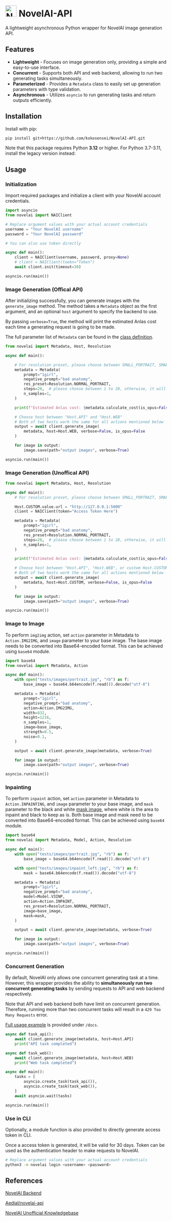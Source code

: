 # <img src="https://raw.githubusercontent.com/HanaokaYuzu/NovelAI-API/master/docs/img/novelai-logo.svg" height="35px" alt="NovelAI Icon"/> NovelAI-API

A lightweight asynchronous Python wrapper for NovelAI image generation API.

## Features

- **Lightweight** - Focuses on image generation only, providing a simple and easy-to-use interface.
- **Concurrent** - Supports both API and web backend, allowing to run two generating tasks simultaneously.
- **Parameterized** - Provides a `Metadata` class to easily set up generation parameters with type validation.
- **Asynchronous** - Utilizes `asyncio` to run generating tasks and return outputs efficiently.

## Installation

Install with pip:

```sh
pip install git+https://github.com/kokosensei/NovelAI-API.git
```

Note that this package requires Python **3.12** or higher. For Python 3.7-3.11, install the legacy version instead:


## Usage


### Initialization

Import required packages and initialize a client with your NovelAI account credentials.

```python
import asyncio
from novelai import NAIClient

# Replace argument values with your actual account credentials
username = "Your NovelAI username"
password = "Your NovelAI password"

# You can also use token directly

async def main():
    client = NAIClient(username, password, proxy=None)
    # client = NAIClient(toekn="Token")
    await client.init(timeout=30)

asyncio.run(main())
```



### Image Generation (Offical API)

After initializing successfully, you can generate images with the `generate_image` method. The method takes a `Metadata` object as the first argument, and an optional `host` argument to specify the backend to use.

By passing `verbose=True`, the method will print the estimated Anlas cost each time a generating request is going to be made.

The full parameter list of `Metadata` can be found in the [class definition](https://github.com/HanaokaYuzu/NovelAI-API/blob/master/src/novelai/metadata.py).

```python
from novelai import Metadata, Host, Resolution

async def main():

    # For resolution preset, please choose between SMALL_PORTRAIT, SMALL_LANDSCAPE, SMALL_SQUARE. NORMAL_PORTRAIT, NORMAL_LANDSCAPE, NORMAL_SQUARE. Otherwise, it will charge your Opus.
    metadata = Metadata(
        prompt="1girl",
        negative_prompt="bad anatomy",
        res_preset=Resolution.NORMAL_PORTRAIT,
        steps=28,  # please choose between 1 to 28, otherwise, it will charge Opus.
        n_samples=1,
    )

    print(f"Estimated Anlas cost: {metadata.calculate_cost(is_opus=False)}")

    # Choose host between "Host.API" and "Host.WEB"
    # Both of two hosts work the same for all actions mentioned below
    output = await client.generate_image(
        metadata, host=Host.WEB, verbose=False, is_opus=False
    )

    for image in output:
        image.save(path="output images", verbose=True)

asyncio.run(main())
```

### Image Generation (Unoffical API)

```python
from novelai import Metadata, Host, Resolution

async def main():
    # For resolution preset, please choose between SMALL_PORTRAIT, SMALL_LANDSCAPE, SMALL_SQUARE. NORMAL_PORTRAIT, NORMAL_LANDSCAPE, NORMAL_SQUARE. Otherwise, it will charge your Opus.

    Host.CUSTOM.value.url = "http://127.0.0.1:5000"
    client = NAIClient(token="Access Token Here")

    metadata = Metadata(
        prompt="1girl",
        negative_prompt="bad anatomy",
        res_preset=Resolution.NORMAL_PORTRAIT,
        steps=28,  # please choose between 1 to 28, otherwise, it will charge Opus.
        n_samples=1,
    )

    print(f"Estimated Anlas cost: {metadata.calculate_cost(is_opus=False)}")

    # Choose host between "Host.API", "Host.WEB", or custom Host.CUSTOM.value
    # Both of two hosts work the same for all actions mentioned below
    output = await client.generate_image(
        metadata, host=Host.CUSTOM, verbose=False, is_opus=False
    )

    for image in output:
        image.save(path="output images", verbose=True)

asyncio.run(main())
```

### Image to Image

To perform `img2img` action, set `action` parameter in Metadata to `Action.IMG2IMG`, and `image` parameter to your base image. The base image  needs to be converted into Base64-encoded format. This can be achieved using `base64` module.

```python
import base64
from novelai import Metadata, Action

async def main():
    with open("tests/images/portrait.jpg", "rb") as f:
        base_image = base64.b64encode(f.read()).decode("utf-8")

    metadata = Metadata(
        prompt="1girl",
        negative_prompt="bad anatomy",
        action=Action.IMG2IMG,
        width=832,
        height=1216,
        n_samples=1,
        image=base_image,
        strength=0.5,
        noise=0.1,
    )

    output = await client.generate_image(metadata, verbose=True)

    for image in output:
        image.save(path="output images", verbose=True)

asyncio.run(main())
```

### Inpainting

To perform `inpaint` action, set `action` parameter in Metadata to `Action.INPAINTING`, and `image` parameter to your base image, and `mask` parameter to the black and white [mask image](https://github.com/HanaokaYuzu/NovelAI-API/blob/master/tests/images/inpaint_left.jpg), where white is the area to inpaint and black to keep as is. Both base image and mask need to be converted into Base64-encoded format. This can be achieved using `base64` module.

```python
import base64
from novelai import Metadata, Model, Action, Resolution

async def main():
    with open("tests/images/portrait.jpg", "rb") as f:
        base_image = base64.b64encode(f.read()).decode("utf-8")

    with open("tests/images/inpaint_left.jpg", "rb") as f:
        mask = base64.b64encode(f.read()).decode("utf-8")

    metadata = Metadata(
        prompt="1girl",
        negative_prompt="bad anatomy",
        model=Model.V3INP,
        action=Action.INPAINT,
        res_preset=Resolution.NORMAL_PORTRAIT,
        image=base_image,
        mask=mask,
    )

    output = await client.generate_image(metadata, verbose=True)

    for image in output:
        image.save(path="output images", verbose=True)

asyncio.run(main())
```

### Concurrent Generation

By default, NovelAI only allows one concurrent generating task at a time. However, this wrapper provides the ability to **simultaneously run two concurrent generating tasks** by sending requests to API and web backend respectively.

Note that API and web backend both have limit on concurrent generation. Therefore, running more than two concurrent tasks will result in a `429 Too Many Requests` error.

[Full usage example](https://github.com/HanaokaYuzu/NovelAI-API/blob/master/docs/concurrent_generation.py) is provided under `/docs`.

```python
async def task_api():
    await client.generate_image(metadata, host=Host.API)
    print("API task completed")

async def task_web():
    await client.generate_image(metadata, host=Host.WEB)
    print("Web task completed")

async def main():
    tasks = [
        asyncio.create_task(task_api()),
        asyncio.create_task(task_web()),
    ]
    await asyncio.wait(tasks)

asyncio.run(main())
```

### Use in CLI

Optionally, a module function is also provided to directly generate access token in CLI.

Once a access token is generated, it will be valid for 30 days. Token can be used as the authentication header to make requests to NovelAI.

```sh
# Replace argument values with your actual account credentials
python3 -m novelai login <username> <password>
```

## References

[NovelAI Backend](https://api.novelai.net/docs)

[Aedial/novelai-api](https://github.com/Aedial/novelai-api)

[NovelAI Unofficial Knowledgebase](https://naidb.miraheze.org/wiki/Using_the_API)
